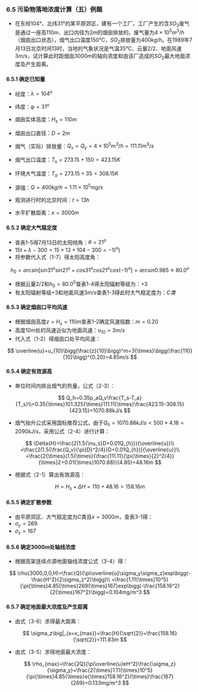 ### 6.5 污染物落地浓度计算（五）例题

- 在东经$104°$、北纬$31°$的某平原郊区，建有一个工厂。工厂产生的含$SO_2$废气是通过一座高$110m$、出口内径为$2m$的烟囱排放的。废气量为$4×10^5m^3/h$（烟囱出口状态），烟气出口温度$150℃$，$SO_2$排放量为$400kg/h$。在1989年7月13日北京时间13时，当地的气象状况是气温$35℃$、云量$2/2$、地面风速$3m/s$，试计算此时距烟囱$3000m$的轴向浓度和由该厂造成的$SO_2$最大地面浓度及产生距离。

#### 6.5.1 确定已知量

- 经度：$\lambda=104^o$

- 纬度：$\varphi=31^o$
- 烟囱实体高度：$H_{s}=110m$
- 烟囱出口直径：$D=2m$
- 烟气（实际）排放量：$Q_v=Q_y=4{\times}10^5m^3/h=111.11m^3/s$
- 烟气出口温度：$T_s=273.15+150=423.15K$
- 环境大气温度：$T_a=273.15+35=308.15K$
- 源强：$Q=400kg/h=1.11{\times}10^5mg/s$
- 观测进行时的北京时间：$t=13h$
- 水平扩散距离：$x=3000m$

#### 6.5.2 确定大气稳定度

- 查表1-5得7月13日的太阳倾角：$\theta=21^o$
- $15t+\lambda-300=15{\times}13+104-300=-1(^o)$
- 将参数代入式（1-7）得太阳高度角：

$$
h_0=arcsin[sin31^osin21^o+cos31^ocos21^ocos(-1)^o]=arcsin0.985\approx80.0^o
$$

- 根据云量$2/2$和$h_0=80.0^0$查表1-4得太阳辐射等级为：$+3$
- 有太阳辐射等级$+3$和地面风速$3m/s$查表1-3得此时大气稳定度为：$C类$

#### 6.5.3 确定烟囱口平均风速

- 根据烟囱高度$z=H_s=110m$查表1-2确定风速指数：$m=0.20$
- 高度$10m$处的风速近似为地面风速：$u_10=3m/s$
- 代入式（1-2）得烟囱口处平均风速：

$$
\overline{u}=u_{10}\bigg(\frac{z}{10}\bigg)^m=3{\times}\bigg(\frac{110}{10}\bigg)^{0.20}=4.85m/s
$$

#### 6.5.4 确定有效源高

- 单位时间内排出烟气的热量，公式（2-3）：

$$
Q_h=0.35p_aQ_v\frac{T_s-T_a}{T_s}\\=0.35{\times}101.325{\times}111.11{\times}\frac{423.15-308.15}{423.15}=1070.88kJ/s
$$

- 烟气抬升公式采用国标推荐公式，由于$Q_{h}=1070.88kJ/s<500{\times}4.18=2090kJ/s$，采用公式（2-4）进行计算：

$$
\Delta{H}=\frac{2(1.5{\nu_s}D+0.01Q_{h})}{\overline{u}}\\
=\frac{2(1.5{\frac{Q_v}{\pi{D}^2/4}}D+0.01Q_{h})}{\overline{u}}\\
=\frac{2{\times}(1.5{\times}{\frac{111.11}{\pi{\times}{2}^2/4}}{\times}2+0.01{\times}1070.88)}{4.85}=48.16m
$$

- 根据式（2-1）算出有效源高：

$$
H=H_s+\Delta{H}=110+48.16=158.16m
$$

#### 6.5.5 确定扩散参数

- 由平原郊区、大气稳定度为$C$类且$x=3000m$，查表3-1得：
- $\sigma_y=269$
- $\sigma_z=167$

#### 6.5.6 确定$3000m$处轴线浓度

- 根据高架连续点源地面轴线浓度公式（3-4）得：

$$
\rho(3000,0,0,H)=\frac{Q}{\pi\overline{u}\sigma_y\sigma_z}exp\bigg(-\frac{H^2}{2\sigma_z^2}\bigg)\\
=\frac{1.11{\times}10^5}{\pi{\times}4.85{\times}269{\times}167}exp\bigg(-\frac{158.16^2}{2{\times}167^2}\bigg)=0.104mg/m^3
$$

#### 6.5.7 确定地面最大浓度及产生距离

- 由式（3-6）求得最大距离：

$$
\sigma_z\big|_{x=x_{max}}=\frac{H}{\sqrt{2}}=\frac{158.16}{\sqrt{2}}=111.83m
$$

- 由式（3-5）求得地面最大浓度：

$$
\rho_{max}=\frac{2Q}{\pi\overline{u}eH^2}\frac{\sigma_z}{\sigma_y}=\frac{2{\times}1.11{\times}10^5}{\pi{\times}4.85{\times}e{\times}158.16^2}{\times}\frac{167}{269}=0.133mg/m^3
$$
